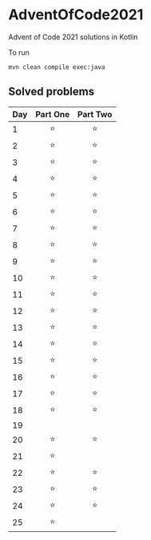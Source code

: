# AdventOfCode2021
Advent of Code 2021 solutions in Kotlin

To run
```shell
mvn clean compile exec:java
```


## Solved problems
| Day    |      Part One      |      Part Two      |
| ------ | :----------------: | :----------------: |
|      1 | :star: | :star: | 
|      2 | :star: | :star: | 
|      3 | :star: | :star: | 
|      4 | :star: | :star: | 
|      5 | :star: | :star: | 
|      6 | :star: | :star: | 
|      7 | :star: | :star: | 
|      8 | :star: | :star: | 
|      9 | :star: | :star: | 
|     10 | :star: | :star: | 
|     11 | :star: | :star: | 
|     12 | :star: | :star: | 
|     13 | :star: | :star: | 
|     14 | :star: | :star: | 
|     15 | :star: | :star: | 
|     16 | :star: | :star: | 
|     17 | :star: | :star: | 
|     18 | :star: | :star: | 
|     19 | | | 
|     20 | :star: | :star: | 
|     21 | :star: | | 
|     22 | :star: | :star: | 
|     23 | :star: | :star: | 
|     24 | :star: | :star: | 
|     25 | :star: | | 
